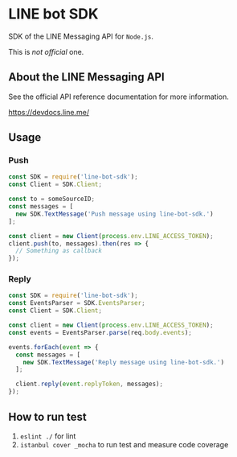 # LINE bot SDK

SDK of the LINE Messaging API for `Node.js`.

This is *not official* one.

## About the LINE Messaging API

See the official API reference documentation for more information.

https://devdocs.line.me/

## Usage

### Push

```js
const SDK = require('line-bot-sdk');
const Client = SDK.Client;

const to = someSourceID;
const messages = [
  new SDK.TextMessage('Push message using line-bot-sdk.')
];

const client = new Client(process.env.LINE_ACCESS_TOKEN);
client.push(to, messages).then(res => {
  // Something as callback
});
```

### Reply

```js
const SDK = require('line-bot-sdk');
const EventsParser = SDK.EventsParser;
const Client = SDK.Client;

const client = new Client(process.env.LINE_ACCESS_TOKEN);
const events = EventsParser.parse(req.body.events);

events.forEach(event => {
  const messages = [
    new SDK.TextMessage('Reply message using line-bot-sdk.')
  ];

  client.reply(event.replyToken, messages);
});
```

## How to run test

1. `eslint ./` for lint
2. `istanbul cover _mocha` to run test and measure code coverage
